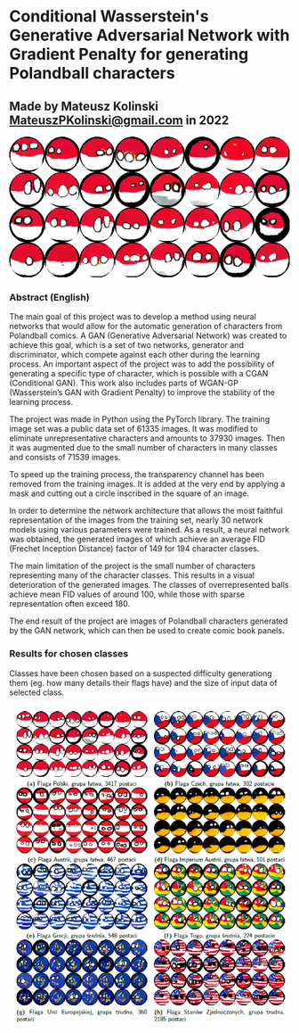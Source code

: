 # Conditional Wasserstein's Generative Adversarial Network with Gradient Penalty for generating Polandball characters

## Made by Mateusz Kolinski MateuszPKolinski@gmail.com in 2022

![Final Result for Poland](assets/MainImage.png)

### Abstract (English)

The main goal of this project was to develop a method using neural networks that would allow for the automatic generation of characters from Polandball comics. A GAN (Generative Adversarial Network) was created to achieve this goal, which is a set of two networks, generator and discriminator, which compete against each other during the learning process. An important aspect of the project was to add the possibility of generating a specific type of character, which is possible with a CGAN (Conditional GAN). This work also includes parts of WGAN-GP (Wasserstein’s GAN with Gradient Penalty) to improve the stability of the learning process.

The project was made in Python using the PyTorch library. The training image set was a public data set of 61335 images. It was modified to eliminate unrepresentative characters and amounts to 37930 images. Then it was augmented due to the small number of characters in many classes and consists of 71539 images.

To speed up the training process, the transparency channel has been removed from the training images. It is added at the very end by applying a mask and cutting out a circle inscribed in the square of an image.

In order to determine the network architecture that allows the most faithful representation of the images from the training set, nearly 30 network models using various parameters were trained. As a result, a neural network was obtained, the generated images of which achieve an average FID (Frechet Inception Distance) factor of 149 for 194 character classes.

The main limitation of the project is the small number of characters representing many of the character classes. This results in a visual deterioration of the generated images. The classes of overrepresented balls achieve mean FID values of around 100, while those with sparse representation often exceed 180.

The end result of the project are images of Polandball characters generated by the GAN network, which can then be used to create comic book panels.

### Results for chosen classes

Classes have been chosen based on a suspected difficulty generationg them (eg. how many details their flags have) and the size of input data of selected class. 

![Final Result](/assets/Results.png)
